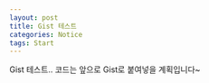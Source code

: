 ```yaml
---
layout: post
title: Gist 테스트
categories: Notice
tags: Start
---
```

Gist 테스트.. 코드는 앞으로 Gist로 붙여넣을 계획입니다~

<script src="https://gist.github.com/Taylorcho123/452e5110902aa506a9ccaf5aa33311d4.js"></script>